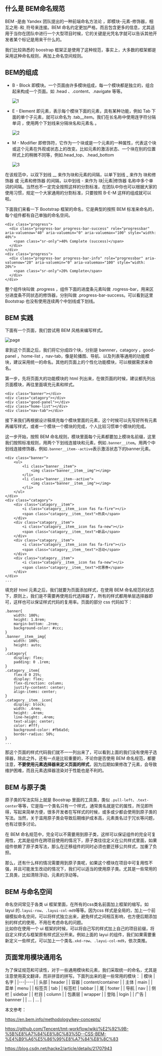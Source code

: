 ## 什么是 BEM命名规范

BEM -是由 Yandex 团队提出的一种前端命名方法论 ，即模块-元素-修饰器，相互之用`-`和`_`符号来连接。BEM 命名约定更加严格，而且包含更多的信息，尤其适用于当你在团队中进行一个大型项目时候，它的关键是光凭名字就可以告诉其他开发者某个标记是用来干什么的。

我们比较熟悉的 boostrap 框架正是使用了这种规范，事实上，大多数的框架都是采用这种命名规则，再加上命名空间规则。

## BEM的组成

* B - Block 即模块。一个页面由许多模块组成，每一个模块都是独立的，组合起来构成一个页面。如 .head 、.content、.navigate 等等。

  ![1](./pics/block.png)

* E - Element 即元素，表示每个模块下面的元素，具有某种功能，例如 Tab 下面的单个子元素，就可以命名为 .tab__item。我们在长名称中使用连字符分隔单词 ，使用两个下划线来分隔块名和元素名 。

  ![2](./pics/element.png)

* M - Modifier 即修饰符，它作为一个块或是一个元素的一种属性，代表这个块或这个元素在外观或状态上的改变。比如元素的激活状态、一个块在别的位置样式上的稍微不同等，例如.head_top、.head_bottom

  ![3](./pics/modify.png)

  

在该规范中，以双下划线 __ 来作为块和元素的间隔，以单下划线  _ 来作为 块和修饰器 或 元素和修饰器 的间隔，以中划线 - 来作为 块|元素|修饰器 名称中多个单词的间隔。当然也不一定完全按照这样的分割标准，在团队中你也可以根据大家的使用习惯，规定一个大家通用的分割标准，只要按照 B-E-M 这样的组成就可以啦。

下面我们来看一下 Bootstrap 框架的命名，它是典型的按照 BEM 标准来命名的，每个组件都有自己单独的命名空间。

```
<div class="progress">
  <div class="progress-bar progress-bar-success" role="progressbar" aria-valuenow="40" aria-valuemin="0" aria-valuemax="100" style="width: 40%">
    <span class="sr-only">40% Complete (success)</span>
  </div>
</div>
<div class="progress">
  <div class="progress-bar progress-bar-info" role="progressbar" aria-valuenow="20" aria-valuemin="0" aria-valuemax="100" style="width: 20%">
    <span class="sr-only">20% Complete</span>
  </div>
</div>
```

整个组件块叫做 .progress ，组件下面的进度条元素叫做 .rogress-bar，用来区分进度条不同状态的修饰器，分别叫做 .progress-bar-success。可以看到这里 Bootstrap 也没有使用连续两个中划线或下划线。



## BEM 实践

下面有一个页面，我们尝试用 BEM 风格来编写样式。

![page](./pics/page.png)



 拿到这个页面之后，我们将它分成四个块，分别是 bannner，catagory ，good-panel ，home-list ，nav-tab，像是轮播图、导航、以及列表等通用的功能模块，建议采用统一的命名。其他的页面上的个性化功能模块，可以根据需求来命名。

第一步，先将页面大的功能模块的 html 列出来，在做页面的时候，建议都先列出页面模块，再往里面填充元素和样式。

```
<div class="banner"></div>
<div class="catagory"></div>
<div class="good-panel"></div>
<div class="home-list"></div>
<div class="nav-tab"></div>
```

接下来我们再根据设计稿填充每个模块里面的元素，这个时候可以先写好所有元素再编写样式，或者一个模块一个模块的完成，个人比较习惯单个模块的完成。

这一步开始，按照 BEM 命名规则，模块里面每个元素都要加上模块名前缀，这里我们按照标准规则，用两个下划线连接块和元素，例如`.banner__item`。用两个中划线连接修饰器，例如`.banner__item--active`表示激活状态下的banner元素。

```
<div class="banner">
    <ul>
        <li class="banner__item">
            <img class="banner__item__img"></img>
        </li>
        <li class="banner__item--active">
        	<img class="banner__item__img"></img>
        </li>
    </ul>
</div>
<div class="catagory">
    <div class="catagory__item">
        <i class="catagory__item__icon fas fa-fire"></i>
        <span class="catagory__item__text">热卖</span>
    </div>
    <div class="catagory__item">
        <i class="catagory__item__icon fas fa-new"></i>
        <span class="catagory__item__text">新品</span>
    </div>
    <div class="catagory__item">
        <i class="catagory__item__icon fas fa-fire"></i>
        <span class="catagory__item__text">活动</span>
    </div>
    <div class="catagory__item">
        <i class="catagory__item__icon fas fa-new"></i>
        <span class="catagory__item__text">优惠券</span>
    </div>
</div>
...
```

填充好 html 元素之后，我们就要为页面添加样式，在使用 BEM 命名规范的状态下，原则上，我们是不需要再使用后代选择器了，所有的样式都用单层选择器即可，这样也可以保证样式代码的复用率。页面的部分 css 代码如下：

```
.banner{
    width: 100%;
    height: 1.8rem;
    margin-bottom: .2rem;
    background-color: #ccc;
}
.banner__item__img{
    width: 100%;
    height: auto;
}
.catagory{
    display: flex;
    padding: 0 .1rem;
}
.catagory__item{
    flex:0 0 25%;
    display: flex;
    flex-direction: column;
    justify-content: center;
    align-items: center;
}
.catagory__item__icon{
    display: block;
    width: .4rem;
    height: .4rem;
    line-height: .4rem;
    text-align: center;
    color: #fff;
    background-color: #fb6a5d;
    border-radius: 50%;
}
...
```

那这个页面的样式代码我们就不一一列出来了，可以看到上面的我们没有使用子选择器，除此之外，还有一点是比较重要的，不论你是否使用 BEM 命名规范，都要注意，**不要使用元素选择器来定义页面的样式**，因为后期如果修改了元素，会导致维护困难，而且元素选择器渲染对于性能也是不利的。



## BEM 与原子类

原子类的写法实际上就是 Boostrap 里面的工具类，类似 `.pull-left`、.`text-center`等等，它是指一个类名只有一个样式，通常类名就是它的属性，所见即所得，写起来简单方便，很多开发者在写样式的时候，或多或少都会使用到原子类的写法。当然，关于滥用原子类会导致后期维护成本高，元素类名过于冗长等问题，也有过很多讨论。

在 BEM 命名规范中，完全可以不需要用到原子类，这样可以保证组件的完全可复用性，尤其是组件在跨项目使用的情况下，原子类往往定义在公共样式里面，如果组件依赖了原子类写法，那么在迁移组件的同时必须也要迁移公共样式，加重了负担。

那么，还有什么样的情况需要用到原子类呢，如果这个模块在项目中可复用性不强，并且可能发生改动的情况下，我们可以适当的使用原子类。尤其是一些常用的工具类，比如清除浮动，元素的浮动等。



## BEM 与命名空间
命名空间常见于各类 ui 框架里面，在所有的css类名前面加上框架的缩写。如 layui 的`.layui-row`、`.layui-col-md9`等等。因为css 样式是全局的，加上一个前缀模拟命名空间，可以将样式独立出来，避免样式之间相互影响，也方便后期添加别的样式的使用，不用在考虑命名的问题。  
比如你在使用一个 ui 框架的时候，可以将自己写的样式加上自己的项目前缀，将自定义样式与框架原有样式区分开来。例如上面的 layui 的组件，我们如果需要重新定义一些样式，可以加上一个类名`.xkd-row`、`.layui-col-md9`，依次类推。



## 页面常用模块通用名
为了保证规范和可读性，对于一些通用模块和元素，我们采取统一的命名，尤其是注意使用英文翻译，而非拼音的拼写。下面列出来的是一些常用的模块：
| 模块 | 名字 |
|---|----|
| 头部 | header |
| 容器 | content/container |
| 主体 | main |
| 菜单 | menu |
| 标签页 | tab |
| 标签栏 | tabbar |
| 尾 | footer |
| 导航 | nav |
| 侧栏 | sidebar |
| 栏目 | column |
| 包裹层 | wrapper |
| 登陆 | login |
| 广告 | bannner |
| ... | ... |





本文参考：

https://en.bem.info/methodology/key-concepts/

https://github.com/Tencent/tmt-workflow/wiki/%E2%92%9B-%5B%E8%A7%84%E8%8C%83%5D--CSS-BEM-%E4%B9%A6%E5%86%99%E8%A7%84%E8%8C%83

https://blog.csdn.net/hacke2/article/details/21707943

